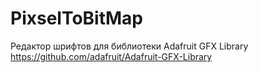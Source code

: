 # PixselToBitMap

Редактор шрифтов для библиотеки Adafruit GFX Library
https://github.com/adafruit/Adafruit-GFX-Library
